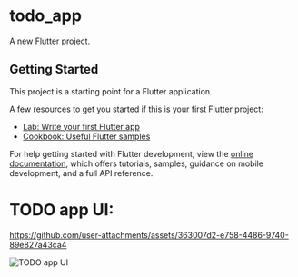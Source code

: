 # todo_app

A new Flutter project.

## Getting Started

This project is a starting point for a Flutter application.

A few resources to get you started if this is your first Flutter project:

- [Lab: Write your first Flutter app](https://docs.flutter.dev/get-started/codelab)
- [Cookbook: Useful Flutter samples](https://docs.flutter.dev/cookbook)

For help getting started with Flutter development, view the
[online documentation](https://docs.flutter.dev/), which offers tutorials,
samples, guidance on mobile development, and a full API reference.
# TODO app UI:

https://github.com/user-attachments/assets/363007d2-e758-4486-9740-89e827a43ca4


![TODO app UI](https://github.com/user-attachments/assets/c6fd3862-f762-4648-a530-224b2bafc305)
